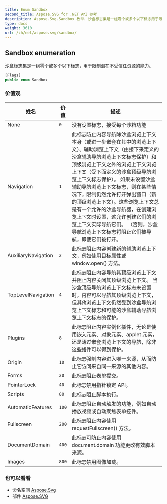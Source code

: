 ```yaml
---
title: Enum Sandbox
second_title: Aspose.SVG for .NET API 参考
description: Aspose.Svg.Sandbox 枚举. 沙盒标志集是一组零个或多个以下标志用于限制潜在不受信任资源的能力
type: docs
weight: 3610
url: /zh/net/aspose.svg/sandbox/
---
```

## Sandbox enumeration

沙盒标志集是一组零个或多个以下标志，用于限制潜在不受信任资源的能力。

```csharp
[Flags]
public enum Sandbox
```

### 价值观

| 姓名 | 价值 | 描述 |
| --- | --- | --- |
| None | `0` | 没有设置标志，接受每个沙箱功能 |
| Navigation | `1` | 此标志防止内容导航除沙盒浏览上下文本身（或进一步嵌套在其中的浏览上下文）、辅助浏览上下文（由接下来定义的沙盒辅助导航浏览上下文标志保护）和顶级浏览上下文之外的浏览上下文浏览上下文（受下面定义的沙盒顶级导航浏览上下文标志保护）。 如果未设置沙盒辅助导航浏览上下文标志，则在某些情况下，限制仍然允许打开弹出窗口（新的顶级浏览上下文）。这些浏览上下文总是有一个允许的沙盒导航器，在创建浏览上下文时设置，这允许创建它们的浏览上下文实际导航它们。 （否则，沙盒导航浏览上下文标志将阻止它们被导航，即使它们被打开。 |
| AuxiliaryNavigation | `2` | 此标志阻止内容创建新的辅助浏览上下文，例如使用目标属性或 window.open() 方法。 |
| TopLevelNavigation | `4` | 此标志阻止内容导航其顶级浏览上下文并阻止内容关闭其顶级浏览上下文。 当沙盒顶级导航浏览上下文标志未设置时，内容可以导航其顶级浏览上下文，但其他浏览上下文仍然受到沙盒导航浏览上下文标志和可能的沙盒辅助导航浏览上下文标志的保护。 |
| Plugins | `8` | 此标志阻止内容实例化插件，无论是使用嵌入元素、对象元素、applet 元素，还是通过嵌套浏览上下文的导航，除非这些插件可以得到保护。 |
| Origin | `10` | 此标志强制内容进入唯一来源，从而防止它访问来自同一来源的其他内容。 |
| Forms | `20` | 此标志阻止表单提交。 |
| PointerLock | `40` | 此标志禁用指针锁定 API。 |
| Scripts | `80` | 此标志阻止脚本执行。 |
| AutomaticFeatures | `100` | 此标志阻止自动触发的功能，例如自动播放视频或自动聚焦表单控件。 |
| Fullscreen | `200` | 此标志阻止内容使用 requestFullscreen() 方法。 |
| DocumentDomain | `400` | 此标志可防止内容使用 document.domain 功能更改有效脚本来源。 |
| Images | `800` | 此标志禁用图像加载。 |

### 也可以看看

* 命名空间 [Aspose.Svg](../../aspose.svg/)
* 部件 [Aspose.SVG](../../)


